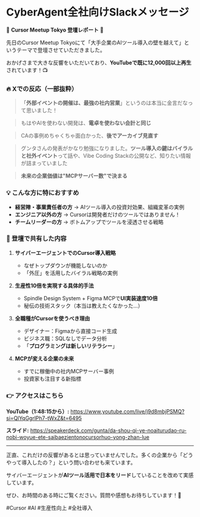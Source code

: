 # CyberAgent全社向けSlackメッセージ

:rocket: **Cursor Meetup Tokyo 登壇レポート** :rocket:

先日のCursor Meetup Tokyoにて「大手企業のAIツール導入の壁を越えて」というテーマで登壇させていただきました。

おかげさまで大きな反響をいただいており、**YouTubeで既に12,000回以上再生**されています！:tv:

### :fire: Xでの反応（一部抜粋）

> 「**外部イベントの開催は、最強の社内営業**」というのは本当に金言だなって思いました！

> もはやAIを使わない開発は、**電卓を使わない会計と同じ**

> CAの事例めちゃくちゃ面白かった、**後でアーカイブ見直す**

> グンタさんの発表がかなり勉強になりました。**ツール導入の鍵はバイラルと社外イベント**って話や、Vibe Coding Stackの公開など、知りたい情報が詰まっていました

> **未来の企業価値は"MCPサーバー数"で決まる**

### :bulb: こんな方に特におすすめ

- **経営陣・事業責任者の方** → AIツール導入の投資対効果、組織変革の実例
- **エンジニア以外の方** → Cursorは開発者だけのツールではありません！
- **チームリーダーの方** → ボトムアップでツールを浸透させる戦略

### :gift: 登壇で共有した内容

1. **サイバーエージェントでのCursor導入戦略**
   - なぜトップダウンが機能しないのか
   - 「外圧」を活用したバイラル戦略の実例

2. **生産性10倍を実現する具体的手法**
   - Spindle Design System + Figma MCPで**UI実装速度10倍**
   - 秘伝の技術スタック（本当は教えたくなかった...）

3. **全職種がCursorを使うべき理由**
   - デザイナー：Figmaから直接コード生成
   - ビジネス職：SQLなしでデータ分析
   - 「**プログラミングは新しいリテラシー**」

4. **MCPが変える企業の未来**
   - すでに稼働中の社内MCPサーバー事例
   - 投資家も注目する新指標

### :point_right: アクセスはこちら

**YouTube（1:48:15から）:**
https://www.youtube.com/live/j9d8mbjPSMQ?si=QlYqGgrlPh7-tWxZ&t=6495

**スライド:**
https://speakerdeck.com/gunta/da-shou-qi-ye-noaiturudao-ru-nobi-woyue-ete-saibaezientonocursorhuo-yong-zhan-lue

---

正直、これだけの反響があるとは思っていませんでした。多くの企業から「どうやって導入したの？」という問い合わせも来ています。

サイバーエージェントが**AIツール活用で日本をリード**していることを改めて実感しています。

ぜひ、お時間のある時にご覧ください。質問や感想もお待ちしています！:pray:

#Cursor #AI #生産性向上 #全社導入 